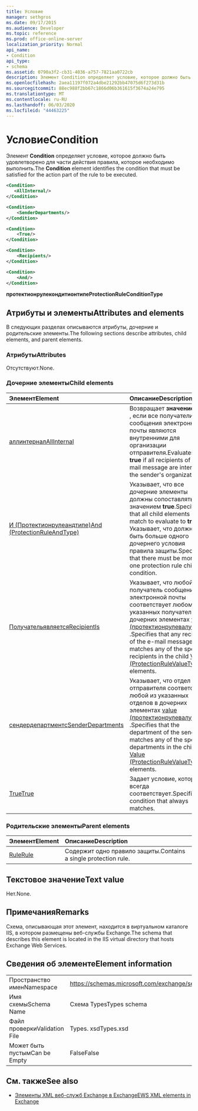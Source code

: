 ```yaml
---
title: Условие
manager: sethgros
ms.date: 09/17/2015
ms.audience: Developer
ms.topic: reference
ms.prod: office-online-server
localization_priority: Normal
api_name:
- Condition
api_type:
- schema
ms.assetid: 0790a3f2-cb31-4036-a757-7821aa0722cb
description: Элемент Condition определяет условие, которое должно быть удовлетворено для части действия правила, которое необходимо выполнить.
ms.openlocfilehash: 2aea11197f072a4dbe21292bb47075d6f273d31b
ms.sourcegitcommit: 88ec988f2bb67c1866d06b361615f3674a24e795
ms.translationtype: MT
ms.contentlocale: ru-RU
ms.lasthandoff: 06/03/2020
ms.locfileid: "44463225"
---
```

# <a name="condition"></a><span data-ttu-id="42c0b-103">Условие</span><span class="sxs-lookup"><span data-stu-id="42c0b-103">Condition</span></span>

<span data-ttu-id="42c0b-104">Элемент **Condition** определяет условие, которое должно быть удовлетворено для части действия правила, которое необходимо выполнить.</span><span class="sxs-lookup"><span data-stu-id="42c0b-104">The **Condition** element identifies the condition that must be satisfied for the action part of the rule to be executed.</span></span> 
  
```xml
<Condition>
   <AllInternal/>
</Condition>
```

```xml
<Condition> 
    <SenderDepartments/> 
</Condition>
```

```xml
<Condition> 
    <True/> 
</Condition>
```

```xml
<Condition> 
    <Recipients/> 
</Condition>
```

```xml
<Condition> 
    <And/> 
</Condition>
```

<span data-ttu-id="42c0b-105">**протектионрулекондитионтипе**</span><span class="sxs-lookup"><span data-stu-id="42c0b-105">**ProtectionRuleConditionType**</span></span>

## <a name="attributes-and-elements"></a><span data-ttu-id="42c0b-106">Атрибуты и элементы</span><span class="sxs-lookup"><span data-stu-id="42c0b-106">Attributes and elements</span></span>

<span data-ttu-id="42c0b-107">В следующих разделах описываются атрибуты, дочерние и родительские элементы.</span><span class="sxs-lookup"><span data-stu-id="42c0b-107">The following sections describe attributes, child elements, and parent elements.</span></span>
  
### <a name="attributes"></a><span data-ttu-id="42c0b-108">Атрибуты</span><span class="sxs-lookup"><span data-stu-id="42c0b-108">Attributes</span></span>

<span data-ttu-id="42c0b-109">Отсутствуют.</span><span class="sxs-lookup"><span data-stu-id="42c0b-109">None.</span></span>
  
### <a name="child-elements"></a><span data-ttu-id="42c0b-110">Дочерние элементы</span><span class="sxs-lookup"><span data-stu-id="42c0b-110">Child elements</span></span>

|<span data-ttu-id="42c0b-111">**Элемент**</span><span class="sxs-lookup"><span data-stu-id="42c0b-111">**Element**</span></span>|<span data-ttu-id="42c0b-112">**Описание**</span><span class="sxs-lookup"><span data-stu-id="42c0b-112">**Description**</span></span>|
|:-----|:-----|
|[<span data-ttu-id="42c0b-113">аллинтернал</span><span class="sxs-lookup"><span data-stu-id="42c0b-113">AllInternal</span></span>](allinternal.md) <br/> |<span data-ttu-id="42c0b-114">Возвращает **значение true** , если все получатели сообщения электронной почты являются внутренними для организации отправителя.</span><span class="sxs-lookup"><span data-stu-id="42c0b-114">Evaluates to **true** if all recipients of an e-mail message are internal to the sender's organization.</span></span>  <br/> |
|[<span data-ttu-id="42c0b-115">И (Протектионрулеандтипе)</span><span class="sxs-lookup"><span data-stu-id="42c0b-115">And (ProtectionRuleAndType)</span></span>](and-protectionruleandtype.md) <br/> |<span data-ttu-id="42c0b-116">Указывает, что все дочерние элементы должны сопоставляться со значением **true**.</span><span class="sxs-lookup"><span data-stu-id="42c0b-116">Specifies that all child elements must match to evaluate to **true**.</span></span> <span data-ttu-id="42c0b-117">Указывает, что должно быть больше одного дочернего условия правила защиты.</span><span class="sxs-lookup"><span data-stu-id="42c0b-117">Specifies that there must be more than one protection rule child condition.</span></span>  <br/> |
|[<span data-ttu-id="42c0b-118">Получательявляется</span><span class="sxs-lookup"><span data-stu-id="42c0b-118">RecipientIs</span></span>](recipientis.md) <br/> |<span data-ttu-id="42c0b-119">Указывает, что любой получатель сообщения электронной почты соответствует любому из указанных получателей в дочерних элементах [value (протектионрулевалуетипе)](value-protectionrulevaluetype.md) .</span><span class="sxs-lookup"><span data-stu-id="42c0b-119">Specifies that any recipient of the e-mail message matches any of the specified recipients in the child [Value (ProtectionRuleValueType)](value-protectionrulevaluetype.md) elements.</span></span>  <br/> |
|[<span data-ttu-id="42c0b-120">сендердепартментс</span><span class="sxs-lookup"><span data-stu-id="42c0b-120">SenderDepartments</span></span>](senderdepartments.md) <br/> |<span data-ttu-id="42c0b-121">Указывает, что отдел отправителя соответствует любой из указанных отделов в дочерних элементах [value (протектионрулевалуетипе)](value-protectionrulevaluetype.md) .</span><span class="sxs-lookup"><span data-stu-id="42c0b-121">Specifies that the department of the sender matches any of the specified departments in the child [Value (ProtectionRuleValueType)](value-protectionrulevaluetype.md) elements.</span></span>  <br/> |
|[<span data-ttu-id="42c0b-122">True</span><span class="sxs-lookup"><span data-stu-id="42c0b-122">True</span></span>](true.md) <br/> |<span data-ttu-id="42c0b-123">Задает условие, которое всегда соответствует.</span><span class="sxs-lookup"><span data-stu-id="42c0b-123">Specifies a condition that always matches.</span></span>  <br/> |
   
### <a name="parent-elements"></a><span data-ttu-id="42c0b-124">Родительские элементы</span><span class="sxs-lookup"><span data-stu-id="42c0b-124">Parent elements</span></span>

|<span data-ttu-id="42c0b-125">**Элемент**</span><span class="sxs-lookup"><span data-stu-id="42c0b-125">**Element**</span></span>|<span data-ttu-id="42c0b-126">**Описание**</span><span class="sxs-lookup"><span data-stu-id="42c0b-126">**Description**</span></span>|
|:-----|:-----|
|[<span data-ttu-id="42c0b-127">Rule</span><span class="sxs-lookup"><span data-stu-id="42c0b-127">Rule</span></span>](rule.md) <br/> |<span data-ttu-id="42c0b-128">Содержит одно правило защиты.</span><span class="sxs-lookup"><span data-stu-id="42c0b-128">Contains a single protection rule.</span></span>  <br/> |
   
## <a name="text-value"></a><span data-ttu-id="42c0b-129">Текстовое значение</span><span class="sxs-lookup"><span data-stu-id="42c0b-129">Text value</span></span>

<span data-ttu-id="42c0b-130">Нет.</span><span class="sxs-lookup"><span data-stu-id="42c0b-130">None.</span></span>
  
## <a name="remarks"></a><span data-ttu-id="42c0b-131">Примечания</span><span class="sxs-lookup"><span data-stu-id="42c0b-131">Remarks</span></span>

<span data-ttu-id="42c0b-132">Схема, описывающая этот элемент, находится в виртуальном каталоге IIS, в котором размещены веб-службы Exchange.</span><span class="sxs-lookup"><span data-stu-id="42c0b-132">The schema that describes this element is located in the IIS virtual directory that hosts Exchange Web Services.</span></span>
  
## <a name="element-information"></a><span data-ttu-id="42c0b-133">Сведения об элементе</span><span class="sxs-lookup"><span data-stu-id="42c0b-133">Element information</span></span>

|||
|:-----|:-----|
|<span data-ttu-id="42c0b-134">Пространство имен</span><span class="sxs-lookup"><span data-stu-id="42c0b-134">Namespace</span></span>  <br/> |https://schemas.microsoft.com/exchange/services/2006/types  <br/> |
|<span data-ttu-id="42c0b-135">Имя схемы</span><span class="sxs-lookup"><span data-stu-id="42c0b-135">Schema Name</span></span>  <br/> |<span data-ttu-id="42c0b-136">Схема Types</span><span class="sxs-lookup"><span data-stu-id="42c0b-136">Types schema</span></span>  <br/> |
|<span data-ttu-id="42c0b-137">Файл проверки</span><span class="sxs-lookup"><span data-stu-id="42c0b-137">Validation File</span></span>  <br/> |<span data-ttu-id="42c0b-138">Types. xsd</span><span class="sxs-lookup"><span data-stu-id="42c0b-138">Types.xsd</span></span>  <br/> |
|<span data-ttu-id="42c0b-139">Может быть пустым</span><span class="sxs-lookup"><span data-stu-id="42c0b-139">Can be Empty</span></span>  <br/> |<span data-ttu-id="42c0b-140">False</span><span class="sxs-lookup"><span data-stu-id="42c0b-140">False</span></span>  <br/> |
   
## <a name="see-also"></a><span data-ttu-id="42c0b-141">См. также</span><span class="sxs-lookup"><span data-stu-id="42c0b-141">See also</span></span>

- [<span data-ttu-id="42c0b-142">Элементы XML веб-служб Exchange в Exchange</span><span class="sxs-lookup"><span data-stu-id="42c0b-142">EWS XML elements in Exchange</span></span>](ews-xml-elements-in-exchange.md)

